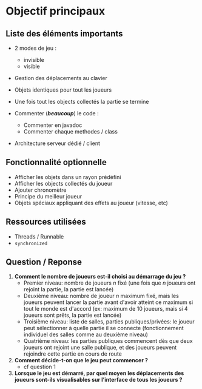 # Objectif principaux

## Liste des éléments importants
* 2 modes de jeu : 
    * invisible
    * visible
    
* Gestion des déplacements au clavier
* Objets identiques pour tout les joueurs
* Une fois tout les objects collectés la partie se termine
* Commenter (***beaucoup***) le code :
    * Commenter en javadoc
    * Commenter chaque methodes / class
* Architecture serveur dédié / client

## Fonctionnalité optionnelle

* Afficher les objets dans un rayon prédéfini
* Afficher les objects collectés du joueur
* Ajouter chronomètre
* Principe du meilleur joueur
* Objets spéciaux appliquant des effets au joueur (vitesse, etc)

## Ressources utilisées

- Threads / Runnable
- `synchronized` 

## Question / Reponse
1. **Comment le nombre de joueurs est-il choisi au démarrage du jeu ?**
   - Premier niveau: nombre de joueurs *n* fixé (une fois que *n* joueurs ont rejoint la partie, la partie est lancée)
   - Deuxième niveau: nombre de joueur *n* maximum fixé, mais les joueurs peuvent lancer la partie avant d'avoir atteint ce maximum si tout le monde est d'accord (ex: maximum de 10 joueurs, mais si 4 joueurs sont prêts, la partie est lancée)
   - Troisième niveau: liste de salles, parties publiques/privées: le joueur peut sélectionner à quelle partie il se connecte (fonctionnement individuel des salles comme au deuxième niveau)
   - Quatrième niveau: les parties publiques commencent dès que deux joueurs ont rejoint une salle publique, et des joueurs peuvent rejoindre cette partie en cours de route
1. **Comment décide-t-on que le jeu peut commencer ?**
   - cf question 1
1. **Lorsque le jeu est démarré, par quel moyen les déplacements des joueurs sont-ils visualisables sur l’interface de tous les joueurs ?**
